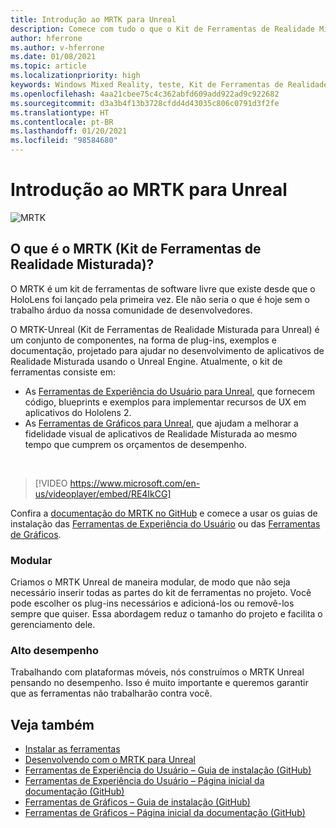 ```yaml
---
title: Introdução ao MRTK para Unreal
description: Comece com tudo o que o Kit de Ferramentas de Realidade Misturada para Unreal tem para oferecer para novos desenvolvedores de realidade misturada.
author: hferrone
ms.author: v-hferrone
ms.date: 01/08/2021
ms.topic: article
ms.localizationpriority: high
keywords: Windows Mixed Reality, teste, Kit de Ferramentas de Realidade Misturada, MRTK versão 2, MRTK, ferramentas, SDK, HoloLens, HoloLens 2, headset de realidade misturada, headset do windows mixed reality, headset de realidade virtual, multiplataforma
ms.openlocfilehash: 4aa21cbee75c4c362abfd609add922ad9c922682
ms.sourcegitcommit: d3a3b4f13b3728cfdd4d43035c806c0791d3f2fe
ms.translationtype: HT
ms.contentlocale: pt-BR
ms.lasthandoff: 01/20/2021
ms.locfileid: "98584680"
---
```

# <a name="introducing-mrtk-for-unreal"></a>Introdução ao MRTK para Unreal

![MRTK](../../design/images/MRTK_UX_Hero.png)

## <a name="what-is-mixed-reality-toolkit-mrtk"></a>O que é o MRTK (Kit de Ferramentas de Realidade Misturada)?

O MRTK é um kit de ferramentas de software livre que existe desde que o HoloLens foi lançado pela primeira vez. Ele não seria o que é hoje sem o trabalho árduo da nossa comunidade de desenvolvedores. 

O MRTK-Unreal (Kit de Ferramentas de Realidade Misturada para Unreal) é um conjunto de componentes, na forma de plug-ins, exemplos e documentação, projetado para ajudar no desenvolvimento de aplicativos de Realidade Misturada usando o Unreal Engine. Atualmente, o kit de ferramentas consiste em:
* As [Ferramentas de Experiência do Usuário para Unreal](https://github.com/microsoft/MixedReality-UXTools-Unreal), que fornecem código, blueprints e exemplos para implementar recursos de UX em aplicativos do Hololens 2.
* As [Ferramentas de Gráficos para Unreal](https://github.com/microsoft/MixedReality-GraphicsTools-Unreal), que ajudam a melhorar a fidelidade visual de aplicativos de Realidade Misturada ao mesmo tempo que cumprem os orçamentos de desempenho.

<br>

> [!VIDEO https://www.microsoft.com/en-us/videoplayer/embed/RE4IkCG]

Confira a [documentação do MRTK no GitHub](https://microsoft.github.io/MixedReality-UXTools-Unreal/README.html) e comece a usar os guias de instalação das [Ferramentas de Experiência do Usuário](https://microsoft.github.io/MixedReality-UXTools-Unreal/Docs/Installation.html) ou das [Ferramentas de Gráficos](https://github.com/microsoft/MixedReality-GraphicsTools-Unreal/blob/main/Docs/Installation.md).

### <a name="modular"></a>Modular

Criamos o MRTK Unreal de maneira modular, de modo que não seja necessário inserir todas as partes do kit de ferramentas no projeto. Você pode escolher os plug-ins necessários e adicioná-los ou removê-los sempre que quiser. Essa abordagem reduz o tamanho do projeto e facilita o gerenciamento dele.  

### <a name="performant"></a>Alto desempenho

Trabalhando com plataformas móveis, nós construímos o MRTK Unreal pensando no desempenho. Isso é muito importante e queremos garantir que as ferramentas não trabalharão contra você.

## <a name="see-also"></a>Veja também

* [Instalar as ferramentas](../install-the-tools.md)
* [Desenvolvendo com o MRTK para Unreal](unreal-development-overview.md)
* [Ferramentas de Experiência do Usuário – Guia de instalação (GitHub)](https://microsoft.github.io/MixedReality-UXTools-Unreal/Docs/Installation.html)
* [Ferramentas de Experiência do Usuário – Página inicial da documentação (GitHub)](https://microsoft.github.io/MixedReality-UXTools-Unreal/README.html)
* [Ferramentas de Gráficos – Guia de instalação (GitHub)](https://github.com/microsoft/MixedReality-GraphicsTools-Unreal/blob/main/Docs/Installation.md)
* [Ferramentas de Gráficos – Página inicial da documentação (GitHub)](https://github.com/microsoft/MixedReality-GraphicsTools-Unreal/)